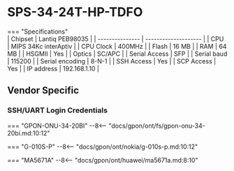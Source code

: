 # SPS-34-24T-HP-TDFO

=== "Specifications"   
   | Chipset         | Lantiq PEB98035      |
   | --------------- | -------------------- |
   | CPU             | MIPS 34Kc interAptiv |
   | CPU Clock       | 400MHz               |
   | Flash           | 16 MB                |
   | RAM             | 64 MB                |
   | HSGMII          | Yes                  |
   | Optics          | SC/APC               |
   | Serial Access   | SFP                  |
   | Serial baud     | 115200               |
   | Serial encoding | 8-N-1                |
   | SSH Access      | Yes                  |
   | SCP Access      | Yes                  |
   | IP address      | 192.168.1.10         |

## Vendor Specific

### SSH/UART Login Credentials

=== "GPON-ONU-34-20BI"
    --8<-- "docs/gpon/ont/fs/gpon-onu-34-20bi.md:10:12"

=== "G-010S-P"
    --8<-- "docs/gpon/ont/nokia/g-010s-p.md:10:12"

=== "MA5671A"
    --8<-- "docs/gpon/ont/huawei/ma5671a.md:8:10"
